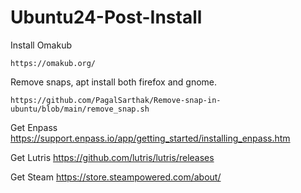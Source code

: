 # Ubuntu24-Post-Install


Install Omakub

```
https://omakub.org/
```

Remove snaps, apt install both firefox and gnome.
```
https://github.com/PagalSarthak/Remove-snap-in-ubuntu/blob/main/remove_snap.sh
```

Get Enpass
https://support.enpass.io/app/getting_started/installing_enpass.htm

Get Lutris
https://github.com/lutris/lutris/releases

Get Steam
https://store.steampowered.com/about/
